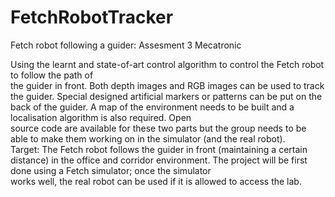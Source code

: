 # FetchRobotTracker
Fetch robot following a guider: Assesment 3 Mecatronic

Using  the  learnt  and  state-of-art  control  algorithm  to  control  the  Fetch  robot  to  follow  the  path  of  
the  guider  in  front.  Both  depth  images  and  RGB  images  can  be  used  to  track  the  guider.  Special 
designed artificial markers or patterns can be put on the back of the guider. 
A  map  of  the  environment  needs  to  be  built  and  a  localisation  algorithm  is  also  required.  Open  
source code are available for these two parts but the group needs to be able to make them working 
on in the simulator (and the real robot).  
Target: The Fetch robot follows the guider in front (maintaining a certain distance) in the office and 
corridor  environment.  The  project  will  be  first  done  using  a  Fetch  simulator;  once  the  simulator  
works well, the real robot can be used if it is allowed to access the lab. 
